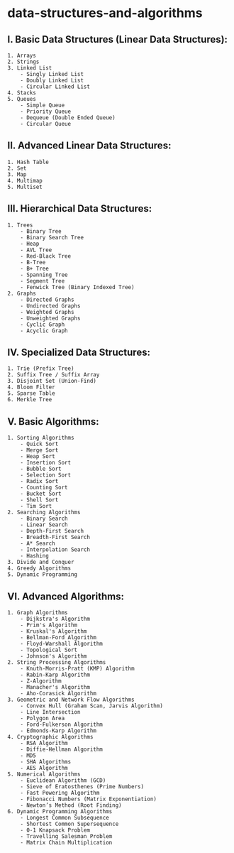 # data-structures-and-algorithms

## I. Basic Data Structures (Linear Data Structures):
    1. Arrays
    2. Strings
    3. Linked List
        - Singly Linked List
        - Doubly Linked List
        - Circular Linked List
    4. Stacks
    5. Queues
        - Simple Queue
        - Priority Queue
        - Dequeue (Double Ended Queue)
        - Circular Queue

## II. Advanced Linear Data Structures:
    1. Hash Table
    2. Set
    3. Map
    4. Multimap
    5. Multiset

## III. Hierarchical Data Structures:
    1. Trees
        - Binary Tree
        - Binary Search Tree
        - Heap
        - AVL Tree
        - Red-Black Tree
        - B-Tree
        - B+ Tree
        - Spanning Tree
        - Segment Tree
        - Fenwick Tree (Binary Indexed Tree)
    2. Graphs
        - Directed Graphs
        - Undirected Graphs
        - Weighted Graphs
        - Unweighted Graphs
        - Cyclic Graph
        - Acyclic Graph

## IV. Specialized Data Structures:
    1. Trie (Prefix Tree)
    2. Suffix Tree / Suffix Array
    3. Disjoint Set (Union-Find)
    4. Bloom Filter
    5. Sparse Table
    6. Merkle Tree

## V. Basic Algorithms:
    1. Sorting Algorithms
        - Quick Sort
        - Merge Sort
        - Heap Sort
        - Insertion Sort
        - Bubble Sort
        - Selection Sort
        - Radix Sort
        - Counting Sort
        - Bucket Sort
        - Shell Sort
        - Tim Sort
    2. Searching Algorithms
        - Binary Search
        - Linear Search
        - Depth-First Search
        - Breadth-First Search
        - A* Search
        - Interpolation Search
        - Hashing
    3. Divide and Conquer
    4. Greedy Algorithms
    5. Dynamic Programming

## VI. Advanced Algorithms:
    1. Graph Algorithms
        - Dijkstra's Algorithm
        - Prim's Algorithm
        - Kruskal's Algorithm
        - Bellman-Ford Algorithm
        - Floyd-Warshall Algorithm
        - Topological Sort
        - Johnson's Algorithm
    2. String Processing Algorithms
        - Knuth-Morris-Pratt (KMP) Algorithm
        - Rabin-Karp Algorithm
        - Z-Algorithm
        - Manacher's Algorithm
        - Aho-Corasick Algorithm
    3. Geometric and Network Flow Algorithms
        - Convex Hull (Graham Scan, Jarvis Algorithm)
        - Line Intersection
        - Polygon Area
        - Ford-Fulkerson Algorithm
        - Edmonds-Karp Algorithm
    4. Cryptographic Algorithms
        - RSA Algorithm
        - Diffie-Hellman Algorithm
        - MD5
        - SHA Algorithms
        - AES Algorithm
    5. Numerical Algorithms
        - Euclidean Algorithm (GCD)
        - Sieve of Eratosthenes (Prime Numbers)
        - Fast Powering Algorithm
        - Fibonacci Numbers (Matrix Exponentiation)
        - Newton’s Method (Root Finding)
    6. Dynamic Programming Algorithms
        - Longest Common Subsequence
        - Shortest Common Supersequence
        - 0-1 Knapsack Problem
        - Travelling Salesman Problem
        - Matrix Chain Multiplication
